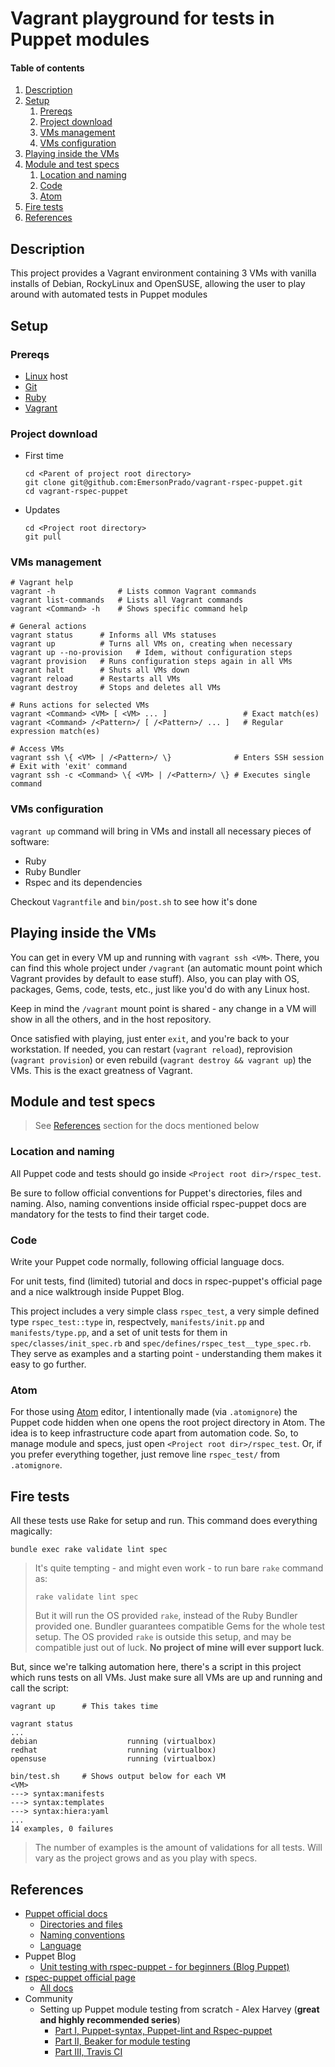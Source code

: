 # Vagrant playground for tests in Puppet modules

#### Table of contents

1. [Description](#description)
1. [Setup](#setup)
    1. [Prereqs](#prereqs)
    1. [Project download](#project-download)
    1. [VMs management](#vms-management)
    1. [VMs configuration](#vms-configuration)
1. [Playing inside the VMs](#playing-inside-the-VMs)
1. [Module and test specs](#module-and-test-specs)
    1. [Location and naming](#location-and-naming)
    1. [Code](#code)
    1. [Atom](#atom)
1. [Fire tests](#fire-tests)
1. [References](#References)

## Description

This project provides a Vagrant environment containing 3 VMs with vanilla installs of Debian, RockyLinux and OpenSUSE, allowing the user to play around with automated tests in Puppet modules

## Setup

### Prereqs

- [Linux](https://en.wikipedia.org/wiki/Linux) host
- [Git](https://git-scm.com/)
- [Ruby](https://www.ruby-lang.org/)
- [Vagrant](https://www.vagrantup.com/)

### Project download

- First time

    ```Shell
    cd <Parent of project root directory>
    git clone git@github.com:EmersonPrado/vagrant-rspec-puppet.git
    cd vagrant-rspec-puppet
    ```

- Updates

    ```Shell
    cd <Project root directory>
    git pull
    ```

### VMs management

```Shell
# Vagrant help
vagrant -h              # Lists common Vagrant commands
vagrant list-commands   # Lists all Vagrant commands
vagrant <Command> -h    # Shows specific command help

# General actions
vagrant status      # Informs all VMs statuses
vagrant up          # Turns all VMs on, creating when necessary
vagrant up --no-provision   # Idem, without configuration steps
vagrant provision   # Runs configuration steps again in all VMs
vagrant halt        # Shuts all VMs down
vagrant reload      # Restarts all VMs
vagrant destroy     # Stops and deletes all VMs

# Runs actions for selected VMs
vagrant <Command> <VM> [ <VM> ... ]                 # Exact match(es)
vagrant <Command> /<Pattern>/ [ /<Pattern>/ ... ]   # Regular expression match(es)

# Access VMs
vagrant ssh \{ <VM> | /<Pattern>/ \}              # Enters SSH session
# Exit with 'exit' command
vagrant ssh -c <Command> \{ <VM> | /<Pattern>/ \} # Executes single command
```

### VMs configuration

`vagrant up` command will bring in VMs and install all necessary pieces of software:
- Ruby
- Ruby Bundler
- Rspec and its dependencies

Checkout `Vagrantfile` and `bin/post.sh` to see how it's done

## Playing inside the VMs

You can get in every VM up and running with `vagrant ssh <VM>`. There, you can find this whole project under `/vagrant` (an automatic mount point which Vagrant provides by default to ease stuff). Also, you can play with OS, packages, Gems, code, tests, etc., just like you'd do with any Linux host.

Keep in mind the `/vagrant` mount point is shared - any change in a VM will show in all the others, and in the host repository.

Once satisfied with playing, just enter `exit`, and you're back to your workstation. If needed, you can restart (`vagrant reload`), reprovision (`vagrant provision`) or even rebuild (`vagrant destroy && vagrant up`) the VMs. This is the exact greatness of Vagrant.

## Module and test specs

> See [References](#references) section for the docs mentioned below

### Location and naming

All Puppet code and tests should go inside `<Project root dir>/rspec_test`.

Be sure to follow official conventions for Puppet's directories, files and naming. Also, naming conventions inside official rspec-puppet docs are mandatory for the tests to find their target code.

### Code

Write your Puppet code normally, following official language docs.

For unit tests, find (limited) tutorial and docs in rspec-puppet's official page and a nice walktrough inside Puppet Blog.

This project includes a very simple class `rspec_test`, a very simple defined type `rspec_test::type` in, respectvely, `manifests/init.pp` and `manifests/type.pp`, and a set of unit tests for them in `spec/classes/init_spec.rb` and  `spec/defines/rspec_test__type_spec.rb`. They serve as examples and a starting point - understanding them makes it easy to go further.

### Atom

For those using [Atom](https://atom.io/) editor, I intentionally made (via `.atomignore`) the Puppet code hidden when one opens the root project directory in Atom. The idea is to keep infrastructure code apart from automation code. So, to manage module and specs, just open `<Project root dir>/rspec_test`. Or, if you prefer everything together, just remove line `rspec_test/` from `.atomignore`.

## Fire tests

All these tests use Rake for setup and run. This command does everything magically:

```Shell
bundle exec rake validate lint spec
```

> It's quite tempting - and might even work - to run bare `rake` command as:
>
> ```Shell
> rake validate lint spec
> ```
>
> But it will run the OS provided `rake`, instead of the Ruby Bundler provided one. Bundler guarantees compatible Gems for the whole test setup. The OS provided `rake` is outside this setup, and may be compatible just out of luck. **No project of mine will ever support luck**.

But, since we're talking automation here, there's a script in this project which runs tests on all VMs. Just make sure all VMs are up and running and call the script:

```Shell
vagrant up      # This takes time

vagrant status
...
debian                    running (virtualbox)
redhat                    running (virtualbox)
opensuse                  running (virtualbox)

bin/test.sh     # Shows output below for each VM
<VM>
---> syntax:manifests
---> syntax:templates
---> syntax:hiera:yaml
...
14 examples, 0 failures
```

> The number of examples is the amount of validations for all tests. Will vary as the project grows and as you play with specs.

## References

- [Puppet official docs](https://puppet.com/docs/puppet/7/puppet_index.html)
    - [Directories and files](https://puppet.com/docs/puppet/7/dirs_important_directories.html)
    - [Naming conventions](https://puppet.com/docs/puppet/7/modules_fundamentals.html)
    - [Language](https://puppet.com/docs/puppet/7/puppet_language.html)
- Puppet Blog
    - [Unit testing with rspec-puppet - for beginners (Blog Puppet)](https://puppet.com/blog/unit-testing-rspec-puppet-for-beginners/)
- [rspec-puppet official page](https://rspec-puppet.com/)
    - [All docs](https://rspec-puppet.com/documentation/)
- Community
    - Setting up Puppet module testing from scratch - Alex Harvey (**great and highly recommended series**)
        - [Part I, Puppet-syntax, Puppet-lint and Rspec-puppet](https://alexharv074.github.io/puppet/2016/05/08/setting-up-puppet-module-testing-from-scratch-part-i-puppet-syntax-puppet-lint-and-rspec-puppet.html)
        - [Part II, Beaker for module testing](https://alexharv074.github.io/puppet/2016/05/13/setting-up-puppet-module-testing-from-scratch-part-ii-beaker-for-module-testing.html)
        - [Part III, Travis CI](https://alexharv074.github.io/puppet/2016/05/16/setting-up-puppet-module-testing-from-scratch-part-iii-travis-ci.html)
